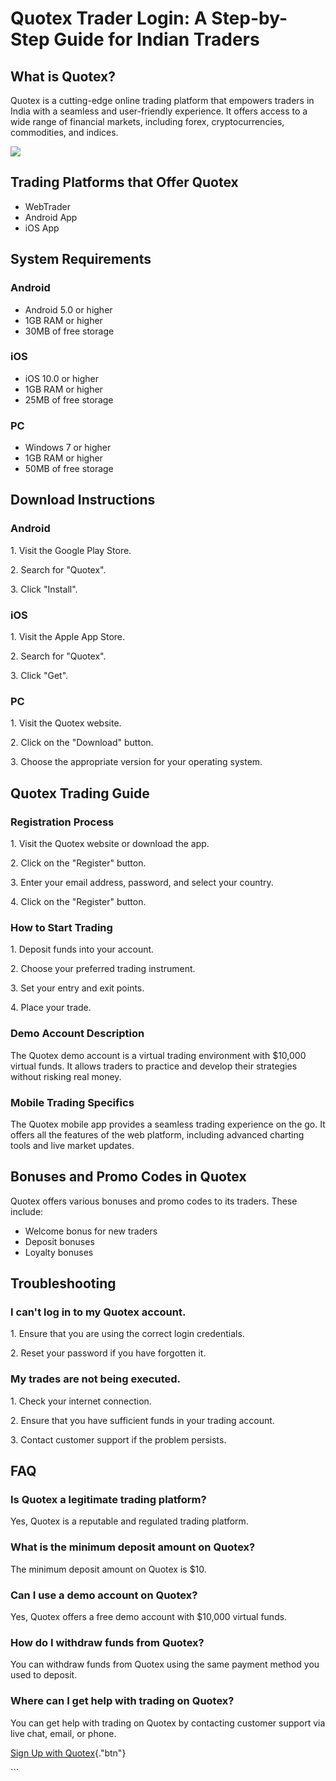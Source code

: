 # Quotex Trader Login: A Step-by-Step Guide for Indian Traders

## What is Quotex?

Quotex is a cutting-edge online trading platform that empowers traders
in India with a seamless and user-friendly experience. It offers access
to a wide range of financial markets, including forex, cryptocurrencies,
commodities, and indices.

[![](https://static.quotex.io/files/12_en/300_250.jpg)](https://traff.sbs/brokerqxlid)

## Trading Platforms that Offer Quotex

-   WebTrader
-   Android App
-   iOS App

## System Requirements

### Android

-   Android 5.0 or higher
-   1GB RAM or higher
-   30MB of free storage

### iOS

-   iOS 10.0 or higher
-   1GB RAM or higher
-   25MB of free storage

### PC

-   Windows 7 or higher
-   1GB RAM or higher
-   50MB of free storage

## Download Instructions

### Android

1\. Visit the Google Play Store.

2\. Search for "Quotex".

3\. Click "Install".

### iOS

1\. Visit the Apple App Store.

2\. Search for "Quotex".

3\. Click "Get".

### PC

1\. Visit the Quotex website.

2\. Click on the "Download" button.

3\. Choose the appropriate version for your operating system.

## Quotex Trading Guide

### Registration Process

1\. Visit the Quotex website or download the app.

2\. Click on the "Register" button.

3\. Enter your email address, password, and select your country.

4\. Click on the "Register" button.

### How to Start Trading

1\. Deposit funds into your account.

2\. Choose your preferred trading instrument.

3\. Set your entry and exit points.

4\. Place your trade.

### Demo Account Description

The Quotex demo account is a virtual trading environment with \$10,000
virtual funds. It allows traders to practice and develop their
strategies without risking real money.

### Mobile Trading Specifics

The Quotex mobile app provides a seamless trading experience on the go.
It offers all the features of the web platform, including advanced
charting tools and live market updates.

## Bonuses and Promo Codes in Quotex

Quotex offers various bonuses and promo codes to its traders. These
include:

-   Welcome bonus for new traders
-   Deposit bonuses
-   Loyalty bonuses

## Troubleshooting

### I can\'t log in to my Quotex account.

1\. Ensure that you are using the correct login credentials.

2\. Reset your password if you have forgotten it.

### My trades are not being executed.

1\. Check your internet connection.

2\. Ensure that you have sufficient funds in your trading account.

3\. Contact customer support if the problem persists.

## FAQ

### Is Quotex a legitimate trading platform?

Yes, Quotex is a reputable and regulated trading platform.

### What is the minimum deposit amount on Quotex?

The minimum deposit amount on Quotex is \$10.

### Can I use a demo account on Quotex?

Yes, Quotex offers a free demo account with \$10,000 virtual funds.

### How do I withdraw funds from Quotex?

You can withdraw funds from Quotex using the same payment method you
used to deposit.

### Where can I get help with trading on Quotex?

You can get help with trading on Quotex by contacting customer support
via live chat, email, or phone.

[Sign Up with
Quotex](\%22https://traff.sbs/brokerqxsignup\%22){."btn"}

\`\`\`

